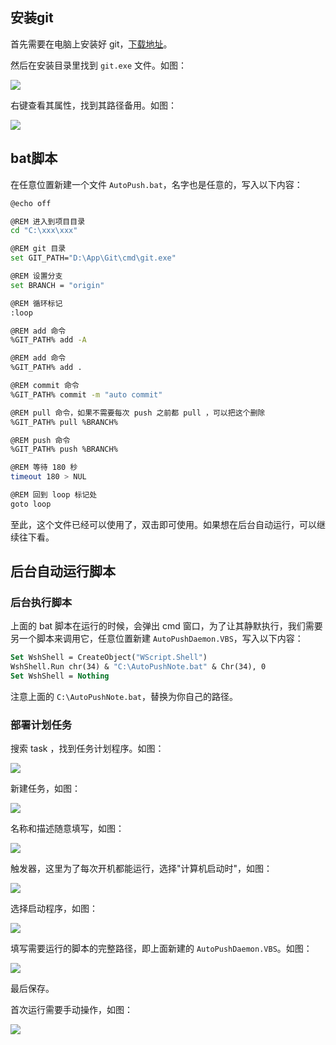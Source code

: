 ## 安装git
首先需要在电脑上安装好 git，[下载地址](http://git-scm.com/download/win)。

然后在安装目录里找到 `git.exe` 文件。如图：

![](https://cdn.jsdelivr.net/gh/pys1992/storage@main/20210228183844.png)

右键查看其属性，找到其路径备用。如图：

![](https://cdn.jsdelivr.net/gh/pys1992/storage@main/20210228185509.png)

## bat脚本
在任意位置新建一个文件 `AutoPush.bat`，名字也是任意的，写入以下内容：
```bash
@echo off

@REM 进入到项目目录
cd "C:\xxx\xxx"

@REM git 目录
set GIT_PATH="D:\App\Git\cmd\git.exe"

@REM 设置分支
set BRANCH = "origin"

@REM 循环标记
:loop 

@REM add 命令
%GIT_PATH% add -A

@REM add 命令
%GIT_PATH% add .

@REM commit 命令
%GIT_PATH% commit -m "auto commit"

@REM pull 命令，如果不需要每次 push 之前都 pull ，可以把这个删除
%GIT_PATH% pull %BRANCH%

@REM push 命令
%GIT_PATH% push %BRANCH%

@REM 等待 180 秒
timeout 180 > NUL

@REM 回到 loop 标记处
goto loop
```

至此，这个文件已经可以使用了，双击即可使用。如果想在后台自动运行，可以继续往下看。

## 后台自动运行脚本

### 后台执行脚本
上面的 bat 脚本在运行的时候，会弹出 cmd 窗口，为了让其静默执行，我们需要另一个脚本来调用它，任意位置新建 `AutoPushDaemon.VBS`，写入以下内容：

```vb
Set WshShell = CreateObject("WScript.Shell") 
WshShell.Run chr(34) & "C:\AutoPushNote.bat" & Chr(34), 0
Set WshShell = Nothing
```

注意上面的 `C:\AutoPushNote.bat`，替换为你自己的路径。

### 部署计划任务
搜索 task ，找到任务计划程序。如图：

![](https://cdn.jsdelivr.net/gh/pys1992/storage@main/20210228184723.png)

新建任务，如图：

![](https://cdn.jsdelivr.net/gh/pys1992/storage@main/20210228185420.png)

名称和描述随意填写，如图：

![](https://cdn.jsdelivr.net/gh/pys1992/storage@main/20210228185357.png)

触发器，这里为了每次开机都能运行，选择"计算机启动时"，如图：

![](https://cdn.jsdelivr.net/gh/pys1992/storage@main/20210228212248.png)

选择启动程序，如图：

![](https://cdn.jsdelivr.net/gh/pys1992/storage@main/20210228185927.png)

填写需要运行的脚本的完整路径，即上面新建的 `AutoPushDaemon.VBS`。如图：

![](https://cdn.jsdelivr.net/gh/pys1992/storage@main/20210228190134.png)

最后保存。

首次运行需要手动操作，如图：

![](https://cdn.jsdelivr.net/gh/pys1992/storage@main/20210228190332.png)